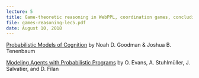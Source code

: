 ```yaml
---
lecture: 5
title: Game-theoretic reasoning in WebPPL, coordination games, concluding remarks
file: games-reasoning-lec5.pdf
date: August 10, 2018
---
```


 [Probabilistic Models of Cognition](http://probmods.org)
by Noah D. Goodman & Joshua B. Tenenbaum 
 

[Modeling Agents with Probabilistic Programs](https://agentmodels.org/chapters/7-multi-agent.html) by O. Evans, A. Stuhlmüller, J. Salvatier, and D. Filan  